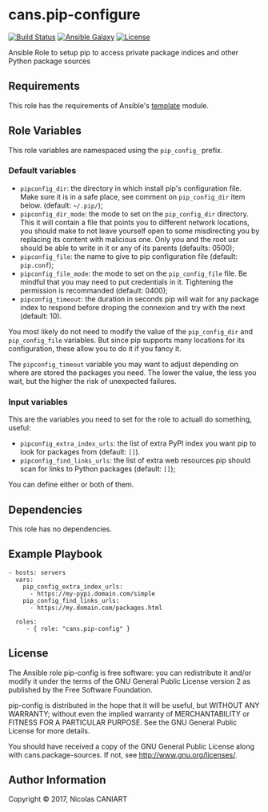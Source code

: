 cans.pip-configure
==================

[![Build Status](https://travis-ci.org/cans/pip-configure.svg?branch=master)](https://travis-ci.org/cans/pip-configure)
[![Ansible Galaxy](https://img.shields.io/badge/ansible--galaxy-cans.pip--configure-blue.svg?style=flat-square)](https://galaxy.ansible.com/cans/pip-configure)
[![License](https://img.shields.io/badge/license-GPLv2-brightgreen.svg?style=flat-square)](LICENSE)

Ansible Role to setup pip to access private package indices and other
Python package sources


Requirements
------------

This role has the requirements of Ansible's
[template](http://docs.ansible.com/ansible/template_module.html) module.


Role Variables
--------------

This role variables are namespaced using the `pip_config_` prefix.


### Default variables

- `pipconfig_dir`: the directory in which install pip's configuration
  file. Make sure it is in a safe place, see comment on `pip_config_dir`
  item below. (default: `~/.pip/`);
- `pipconfig_dir_mode`: the mode to set on the `pip_config_dir`
  directory. This it will contain a file that points you to different
  network locations, you should make to not leave yourself open to
  some misdirecting you by replacing its content with malicious one.
  Only you and the root usr should be able to write in it or any of its
  parents (defaults: 0500);
- `pipconfig_file`: the name to give to pip configuration file
  (default: `pip.conf`);
- `pipconfig_file_mode`: the mode to set on the `pip_config_file` file.
  Be mindful that you may need to put credentials in it. Tightening the
  permission is recommanded (default: 0400);
- `pipconfig_timeout`: the duration in seconds pip will wait for any
  package index to respond before droping the connexion and try with
  the next (default: 10).

You most likely do not need to modify the value of the `pip_config_dir`
and `pip_config_file` variables. But since pip supports many locations
for its configuration, these allow you to do it if you fancy it.

The `pipconfig_timeout` variable you may want to adjust depending on
where are stored the packages you need. The lower the value, the less
you wait, but the higher the risk of unexpected failures.


### Input variables

This are the variables you need to set for the role to actuall do
something, useful:

- `pipconfig_extra_index_urls`: the list of extra PyPI index you want
  pip to look for packages from (default: `[]`).
- `pipconfig_find_links_urls`: the list of extra web resources pip
  should scan for links to Python packages (default: `[]`);

You can define either or both of them.


Dependencies
------------

This role has no dependencies.


Example Playbook
----------------

    - hosts: servers
      vars:
        pip_config_extra_index_urls:
          - https://my-pypi.domain.com/simple
        pip_config_find_links_urls:
          - https://my.domain.com/packages.html
           
      roles:
         - { role: "cans.pip-config" }


License
-------

The Ansible role pip-config is free software: you can redistribute it
and/or modify it under the terms of the GNU General Public License
version 2 as published by the Free Software Foundation.

pip-config is distributed in the hope that it will be useful, but
WITHOUT ANY WARRANTY; without even the implied warranty of
MERCHANTABILITY or FITNESS FOR A PARTICULAR PURPOSE.
See the GNU General Public License for more details.

You should have received a copy of the GNU General Public License
along with cans.package-sources. If not, see <http://www.gnu.org/licenses/>.


Author Information
------------------

Copyright © 2017, Nicolas CANIART
